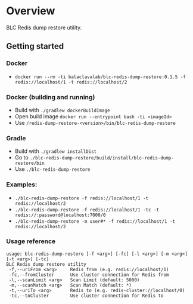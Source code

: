 # Overview

BLC Redis dump restore utility.

## Getting started

### Docker

* `docker run --rm -ti balaclavalab/blc-redis-dump-restore:0.1.5 -f redis://localhost/1 -t redis://localhost/2`

### Docker (building and running)

* Build with `./gradlew dockerBuildImage`
* Open build image `docker run --entrypoint bash -ti <imageId>`
* Use `/redis-dump-restore-<version>/bin/blc-redis-dump-restore`

### Gradle

* Build with `./gradlew installDist`
* Go to `./blc-redis-dump-restore/build/install/blc-redis-dump-restore/bin`
* Use `./blc-redis-dump-restore`

### Examples:

* `./blc-redis-dump-restore -f redis://localhost/1 -t redis://localhost/2`
* `./blc-redis-dump-restore -f redis://localhost/1 -tc -t redis://:password@localhost:7000/0`
* `./blc-redis-dump-restore -m user#* -f redis://localhost/1 -t redis://localhost/2`

### Usage reference

```
usage: blc-redis-dump-restore [-f <arg>] [-fc] [-l <arg>] [-m <arg>] [-t <arg>] [-tc]
BLC Redis dump restore utility
 -f,--uriFrom <arg>     Redis from (e.g. redis://localhost/1)
 -fc,--fromCluster      Use cluster connection for Redis from
 -l,--scanLimit <arg>   Scan Limit (default: 5000)
 -m,--scanMatch <arg>   Scan Match (default: *)
 -t,--uriTo <arg>       Redis to (e.g. redis-cluster://localhost/0)
 -tc,--toCluster        Use cluster connection for Redis to
```
